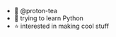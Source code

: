 - 🌊 @proton-tea
- 🌱 trying to learn Python
- ⭐️ interested in making cool stuff

<!---
proton-tea/proton-tea is a ✨ special ✨ repository because its `README.md` (this file) appears on your GitHub profile.
You can click the Preview link to take a look at your changes.
--->

